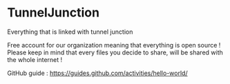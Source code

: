 # TunnelJunction
Everything that is linked with tunnel junction

Free account for our organization meaning that everything is open source !
Please keep in mind that every files you decide to share, will be shared with the whole internet !

GitHub guide :
https://guides.github.com/activities/hello-world/
